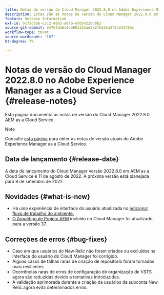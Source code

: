 ```yaml
---
title: Notas de versão do Cloud Manager 2022.8.0 no Adobe Experience Manager as a Cloud Service
description: Estas são as notas de versão do Cloud Manager 2022.8.0 em AEM as a Cloud Service.
feature: Release Information
exl-id: 9c73d7ab-c2c2-4803-a07b-e9054220c6b2
source-git-commit: 0476fda614ce693222ae2e2fb62ea2f84243f80c
workflow-type: tm+mt
source-wordcount: '187'
ht-degree: 7%

---
```



# Notas de versão do Cloud Manager 2022.8.0 no Adobe Experience Manager as a Cloud Service {#release-notes}

Esta página documenta as notas de versão do Cloud Manager 2022.8.0 AEM as a Cloud Service.

>[!NOTE]
>
>Consulte [esta página](/help/release-notes/release-notes-cloud/release-notes-current.md) para obter as notas de versão atuais do Adobe Experience Manager as a Cloud Service.

## Data de lançamento {#release-date}

A data de lançamento do Cloud Manager versão 2022.8.0 em AEM as a Cloud Service é 11 de agosto de 2022. A próxima versão está planejada para 9 de setembro de 2022.

## Novidades {#what-is-new}

* Há uma experiência de interface do usuário atualizada no [adicionar fluxo de trabalho do ambiente.](/help/implementing/cloud-manager/manage-environments.md)
* [O Arquétipo de Projeto AEM](https://experienceleague.adobe.com/docs/experience-manager-core-components/using/developing/archetype/overview.html?lang=pt_BR) incluído no Cloud Manager foi atualizado para a versão 37.

## Correções de erros {#bug-fixes}

* Caso em que usuários do New Relic não foram criados ou excluídos na interface do usuário do Cloud Manager foi corrigido.
* Alguns casos de falhas raras de criação de repositório foram tornados mais resilientes.
* Ocorrências raras de erros de configuração de organização de VSTS agora são reduzidas devido a tentativas introduzidas.
* A validação aprimorada durante a criação de usuários da subconta New Relic agora evita determinados erros.
